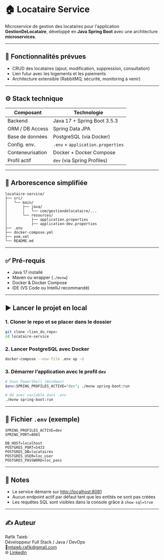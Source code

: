# 🏠 Locataire Service

Microservice de gestion des locataires pour l'application **GestionDeLocataire**, développé en **Java Spring Boot** avec une architecture **microservices**.

---

## 🚀 Fonctionnalités prévues

- CRUD des locataires (ajout, modification, suppression, consultation)
- Lien futur avec les logements et les paiements
- Architecture extensible (RabbitMQ, sécurité, monitoring à venir)

---

## ⚙️ Stack technique

| Composant       | Technologie         |
|------------------|----------------------|
| Backend          | Java 17 + Spring Boot 3.5.3 |
| ORM / DB Access  | Spring Data JPA     |
| Base de données  | PostgreSQL (via Docker) |
| Config. env.     | `.env` + `application.properties` |
| Conteneurisation | Docker + Docker Compose |
| Profil actif     | `dev` (via Spring Profiles) |

---

## 📁 Arborescence simplifiée

```
locataire-service/
├── src/
│   └── main/
│       ├── java/
│       │   └── com/gestiondelocataire/...
│       └── resources/
│           ├── application.properties
│           ├── application-dev.properties
├── .env
├── docker-compose.yml
├── pom.xml
└── README.md
```

---

## ✅ Pré-requis

- Java 17 installé
- Maven ou wrapper (`./mvnw`)
- Docker & Docker Compose
- IDE (VS Code ou IntelliJ recommandé)

---

## ▶️ Lancer le projet en local

### 1. Cloner le repo et se placer dans le dossier
```bash
git clone <lien_du_repo>
cd locataire-service
```

### 2. Lancer PostgreSQL avec Docker
```bash
docker-compose --env-file .env up -d
```

### 3. Démarrer l’application avec le profil `dev`
```bash
# Sous PowerShell (Windows)
$env:SPRING_PROFILES_ACTIVE="dev"; ./mvnw spring-boot:run

# OU avec variable dans .env
./mvnw spring-boot:run
```

---

## 🔐 Fichier `.env` (exemple)

```env
SPRING_PROFILES_ACTIVE=dev
SPRING_PORT=8081

DB_HOST=localhost
POSTGRES_PORT=5433
POSTGRES_DB=locataires
POSTGRES_USER=loc_user
POSTGRES_PASSWORD=loc_pass
```

---

## 📌 Notes

- Le service démarre sur [http://localhost:8081](http://localhost:8081)
- Aucun endpoint actif par défaut tant que les entités ne sont pas créées
- Les requêtes SQL sont visibles dans la console grâce à `show-sql=true`

---

## ✍️ Auteur

Rafik Taieb  
Développeur Full Stack / Java / DevOps  
📧mtaieb.rafik@gmail.com  
🌐 [LinkedIn](https://www.linkedin.com/in/rafik-taieb/)
